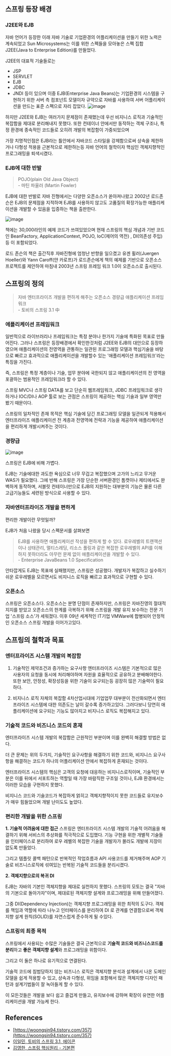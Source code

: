 ## 스프링 등장 배경

### J2EE와 EJB

자바 언어가 등장한 이래 자바 기술로 기업환경의 어플리케이션을 만들기 위한 노력은 계속되었고 Sun Microsystems는 이를 위한 스펙들을 모아놓은 스펙 집합 J2EE(Java to Enterprise Edition)를 만들었다.

J2EE의 대표적 기술들로는
- JSP
- SERVLET
- EJB
- JDBC
- JNDI
등이 있으며 이중 EJB(Enterprise Java Beans)는 기업환경의 시스템을 구현하기 위한 서버 측 컴포넌트 모델이자 규약으로 자바를 사용하여 서버 어플리케이션을 만드는 표준 스펙으로 자리 잡았다.
![image](https://img1.daumcdn.net/thumb/R1280x0/?scode=mtistory2&fname=https%3A%2F%2Fblog.kakaocdn.net%2Fdn%2FbdGAPu%2FbtqFkIyIeic%2FULXTzFbnkJR4kZlVJWIDpk%2Fimg.jpg)



하지만 J2EE와 EJB는 여러가지 문제점이 존재했는데 우선 비지니스 로직과 기술적인 복잡함을 제대로 분리해내지 못했다. 또한 컨테이너 안에서만 동작하는 객체 구조나, 특정 환경에 종속적인 코드들로 오히려 개발의 복잡함이 가중되었으며

가장 치명적인점은 EJB라는 틀안에서 자바코드 스타일을 강제함으로써 상속을 제한하거나 다형성 적용을 근본적으로 제한하는등 자바 언어의 철학이자 핵심인 객체지향적인 프로그래밍을 퇴색시켰다.

### EJB에 대한 반발
> POJO(plain Old Java Object)<BR> 
> \- 마틴 파울러 (Martin Fowler)

EJB에 대한 반발로 자바 진형에서는 다양한 오픈소스가 쏟아져나왔고 2002년 로드존슨은 EJB의 문제점을 지적하며 EJB를 사용하지 않고도 고품질의 확장가능한 애플리케이션을 개발할 수 있음을 입증하는 책을 출판한다.

![image](https://user-images.githubusercontent.com/52314663/98633955-c93fc200-2365-11eb-84be-2dd97004062c.png)

책에는 30,000라인의 예제 코드가 쓰여있었으며 현재 스프링의 핵심 개념과 기반 코드인 BeanFactory, ApplicationContext, POJO, IoC(제어의 역전) , DI(의존성 주입)등 이 포함되었다.

로드 존슨의 책은 출간직후 자바진형에 엄청난 반향을 일으켰고 유겐 휠러(Juergen Hoeller)와 Yann Caroff(얀 카로프)가 로드존슨에게 책의 예제를 기반으로 오픈소스 프로젝트를 제안하여 마침내 2003년 스프링 프레임 워크 1.0이 오픈소스로 출시된다.

## 스프링의 정의

> 자바 엔터프라이즈 개발을 편하게 해주는 오픈소스 경량급 애플리케이션 프레임워크<br>
   > \- 토비의 스프링 3.1 中

### 에플리케이션 프레임워크

일반적으로 라이브러리나 프레임워크는 특정 분야나 한가지 기술에 특화된 목표로 만들어진다. 그러나 스프링은 등장배경에서 확인한것처럼 J2EE와 EJB의 대안으로 등장하였으며 애플리케이션의 전영역을 관통하는 일관된 프로그래밍 모델과 핵심기술을 바탕으로 빠르고 효과적으로 애플리케이션을 개발할수 있는 '애플리케이션 프레임워크'라는 특징을 가진다.

즉, 스프링은  특정 계층이나 기술, 업무 분야에 국한되지 않고 애플리케이션의 전 영역을 포괄하는 범용적인 프레임워크라 할 수 있다.

스프링 MVC나 스프링 DATA를 보고 단순히 웹프레임워크, JDBC 프레임워크로 생각하거나 IOC/DI나 AOP 툴로 보는 관점은 스프링이 제공하는 핵심 기술과 일부 영역만 봤기 때문이다.

스프링의 일차적인 존재 목적은 핵심 기술에 담긴 프로그래밍 모델을 일관되게 적용해서 엔터프라이즈 애플리케이션 전 계층과 전영역에 전략과 기능을 제공하여 애플리케이션을 편리하게 개발시켜주는 것이다.

### 경량급

![image](https://cdn.educba.com/academy/wp-content/uploads/2019/07/EJB-vs-Spring.jpg)

스프링은 EJB에 비해 가볍다.

EJB는 기술에대한 과도한 욕심으로 너무 무겁고 복잡했으며 고가의 느리고 무거운 WAS가 필요했다. 그에 반해 스프링은 가장 단순한 서버환경인 톰캣이나 제티에서도 완벽하게 동작하며, 서블릿 컨테이너만으로 EJB의 지원하는 대부분의 기능은 물론 다른 고급기능들도 세련된 방식으로 사용할 수 있다.

### 자바엔터프라이즈 개발을 편하게

편리한 개발이란 무엇일까?

EJB가 처음 나왔을 당시 스펙문서를 살펴보면
> EJB를 사용하면 애플리케이션 작성을 편하게 할 수 있다. 로우레벨의 트랜잭션이나 상태관리, 멀티스레딩, 리소스 풀링과 같은 복잡한 로우레벨의 API를 이해하지 못하더라도 아무런 문제 없이 애플리케이션을 개발할 수 있다.<BR>
> \- Enterprise JavaBeans 1.0 Specification

안타깝게도 EJB는 목표에 실패했지만, 스프링은 성공했다. 개발자가 복잡하고 실수하기쉬운 로우레벨을 모르면서도 비지니스 로직을 빠르고 효과적으로 구현할 수 있다.

### 오픈소스

스프링은 오픈소스다. 오픈소스는 분명 단점이 존재하지만, 스프링은 자바진영의 절대적 지지를 받았고 오픈소스의 한계를 극복하기 위해 스프링을 개발 유지 보수하는 전문 기업 '스프링 소스'가 세워졌다. 이후 09년 세계적인 IT기업 VMWare에 합병되어 안정적인 오픈소스 스프링 개발을 이어가고있다. 


## 스프링의 철학과 목표
### 엔터프라이즈 시스템 개발의 복잡함

1. 기술적인 제약조건과 증가하는 요구사항
    엔터프라이즈 시스템은 기본적으로 많은 사용자의 요청을 동시에 처리해야하며 자원을 효율적으로 공유하고 분배해야한다. 또한 보안, 안정성, 확장성등을 위한 기술이 요구되는등 굉장히 많은 기술력이 필요하다. 

2. 비지니스 로직 자체의 복잡함
4차산업시대에 기업업무 대부분이 전산화되면서 엔터프라이즈 시스템에 대한 의존도는 날이 갈수록 증가하고있다. 그러다보니 당연히 애플리케이션에 요구되는 기능도 많아지고 비지니스 로직도 복잡해지고 있다.

### 기술적 코드와 비즈니스 코드의 혼재

엔터프라이즈 시스템 개발의 복잡함은 근원적인 부분이며 이를 완벽히 해결할 방법은 없다. 

더 큰 문제는 위의 두가지, 기술적인 요구사항을 해결하기 위한 코드와, 비지니스 요구사항을 해결하는 코드가 하나의 어플리케이션 안에서 복잡하게 혼재되는 것이다.

엔터프라이즈 시스템의 핵심은 고객의 요청에 대응하는 비지니스로직이며, 기술적인 부분은 이를 뒤에서 서포트하는 역할일 때 가장 바람직한 구조일 것이나, EJB 환경에서는 이러한 모습을 구현하지 못했다.

비지니스 코드와 기술코드가 복잡하게 얽히고 객체지향적이지 못한 코드들로 유지보수가 매우 힘들었으며 개발 난이도도 높았다.

### 편리한 개발을 위한 스프링
**1. 기술적 어려움에 대한 접근**
스프링은 엔터프라이즈 시스템 개발의 기술적 어려움을 해결하기 위해 서비스의 추상화를 적극적으로 도입했다. 기능 구현을 위한 개별적 기술들을 인터페이스로 분리하여 로우 레벨의 복잡한 기술을 개발자가 몰라도 개발에 지장이 없도록 만들었다.

그리고 템플릿 콜백 패턴으로 반복적인 작업흐름과 API 사용코드를 제거해주며 AOP 기술로 비즈니스로직에 섞여있는 반복된 기술적 코드들을 분리시켰다.

**2. 객체지향으로의 복귀 DI**

EJB는 자바의 기본인 객체지향을 제대로 실천하지 못했다. 스프링의 모토는 결국 "자바의 기본으로 돌아가자"이며, 제대로된 객체지향 설계와 프로그래밍을 위해 만들어졌다.

그중 DI(Dependency Injection)는 객체지향 프로그래밍을 위한 최적의 도구다.  객체를 책임과 역할에 따라 나누고 인터페이스를 분리하여 DI 로 관계를 연결함으로써 객체지향 설계 원칙(SOLID)를 자연스럽게 준수하게 될 수있다.

### 스프링의 최종 목적

스프링에서 사용되는 수많은 기술들은 결국 근본적으로 **기술적 코드와 비즈니스코드를 분리**하고 **좋은 객체지향 설계**와 프로그래밍을 위함이다.

그리고 이 둘은 하나로 유기적으로 연결된다.

기술적 코드에 침범당하지 않는 비즈니스 로직은 객체지향 분석과 설계에서 나온 도메인 모델을 쉽게 적용할 수 있고, 상속과 다형성, 위임을 포함해서 많은 객체지향 디자인 패턴과 설계기법들이 잘 녹아들게 할 수 있다.

이 모든것들은 개발을 보다 쉽고 즐겁게 만들고, 유지보수에 강하며 확장이 유연한  어플리케이션을 개발 가능케 한다.

## References
- [https://woongsin94.tistory.com/357](https://woongsin94.tistory.com/357)
- [이일민, 토비의 스프링 3.1, 에이콘](http://www.kyobobook.co.kr/product/detailViewKor.laf?ejkGb=KOR&mallGb=KOR&barcode=9788960773431&orderClick=LEa&Kc=)
- [김영한, 스프링 핵심원리 - 기본편](https://www.inflearn.com/course/%EC%8A%A4%ED%94%84%EB%A7%81-%ED%95%B5%EC%8B%AC-%EC%9B%90%EB%A6%AC-%EA%B8%B0%EB%B3%B8%ED%8E%B8/dashboard)